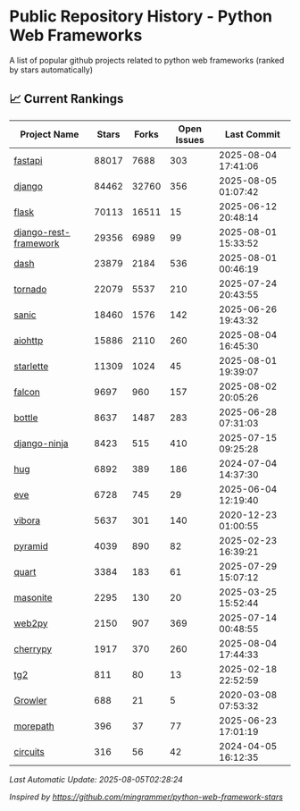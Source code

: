 # Public Repository History - Python Web Frameworks
A list of popular github projects related to python web frameworks (ranked by stars automatically)

## 📈 Current Rankings

| Project Name | Stars | Forks | Open Issues | Last Commit |
| ------------ | ----- | ----- | ----------- | ----------- |
| [fastapi](https://github.com/fastapi/fastapi) | 88017 | 7688 | 303 | 2025-08-04 17:41:06 |
| [django](https://github.com/django/django) | 84462 | 32760 | 356 | 2025-08-05 01:07:42 |
| [flask](https://github.com/pallets/flask) | 70113 | 16511 | 15 | 2025-06-12 20:48:14 |
| [django-rest-framework](https://github.com/encode/django-rest-framework) | 29356 | 6989 | 99 | 2025-08-01 15:33:52 |
| [dash](https://github.com/plotly/dash) | 23879 | 2184 | 536 | 2025-08-01 00:46:19 |
| [tornado](https://github.com/tornadoweb/tornado) | 22079 | 5537 | 210 | 2025-07-24 20:43:55 |
| [sanic](https://github.com/sanic-org/sanic) | 18460 | 1576 | 142 | 2025-06-26 19:43:32 |
| [aiohttp](https://github.com/aio-libs/aiohttp) | 15886 | 2110 | 260 | 2025-08-04 16:45:30 |
| [starlette](https://github.com/encode/starlette) | 11309 | 1024 | 45 | 2025-08-01 19:39:07 |
| [falcon](https://github.com/falconry/falcon) | 9697 | 960 | 157 | 2025-08-02 20:05:26 |
| [bottle](https://github.com/bottlepy/bottle) | 8637 | 1487 | 283 | 2025-06-28 07:31:03 |
| [django-ninja](https://github.com/vitalik/django-ninja) | 8423 | 515 | 410 | 2025-07-15 09:25:28 |
| [hug](https://github.com/hugapi/hug) | 6892 | 389 | 186 | 2024-07-04 14:37:30 |
| [eve](https://github.com/pyeve/eve) | 6728 | 745 | 29 | 2025-06-04 12:19:40 |
| [vibora](https://github.com/vibora-io/vibora) | 5637 | 301 | 140 | 2020-12-23 01:00:55 |
| [pyramid](https://github.com/Pylons/pyramid) | 4039 | 890 | 82 | 2025-02-23 16:39:21 |
| [quart](https://github.com/pallets/quart) | 3384 | 183 | 61 | 2025-07-29 15:07:12 |
| [masonite](https://github.com/MasoniteFramework/masonite) | 2295 | 130 | 20 | 2025-03-25 15:52:44 |
| [web2py](https://github.com/web2py/web2py) | 2150 | 907 | 369 | 2025-07-14 00:48:55 |
| [cherrypy](https://github.com/cherrypy/cherrypy) | 1917 | 370 | 260 | 2025-08-04 17:44:33 |
| [tg2](https://github.com/TurboGears/tg2) | 811 | 80 | 13 | 2025-02-18 22:52:59 |
| [Growler](https://github.com/pyGrowler/Growler) | 688 | 21 | 5 | 2020-03-08 07:53:32 |
| [morepath](https://github.com/morepath/morepath) | 396 | 37 | 77 | 2025-06-23 17:01:19 |
| [circuits](https://github.com/circuits/circuits) | 316 | 56 | 42 | 2024-04-05 16:12:35 |

*Last Automatic Update: 2025-08-05T02:28:24*

*Inspired by https://github.com/mingrammer/python-web-framework-stars*
